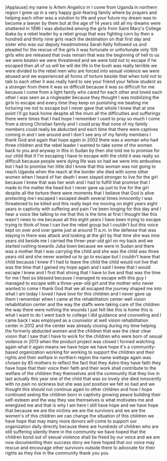 
[Applause]
my name is Artem Angelico in I come from
Uganda in northern region I grew up in a
very happy
god-fearing family where by prayers and
helping each other was a solution to
life and your future my dream was to
become a lawyer by them but at the age
of 14 years old all my dreams were
shattered in 1996 I was abducted among
the girls from Saint Mary&#39;s College
ibaka by a rebel leader by a rebel group
that was fighting corn by then a hundred
and thirty nine girls reach the
destination on that first day and sister
who was our deputy headmistress
Sarah Kelly followed us and pleaded for
the rescue of the girls it was fortunate
or unfortunate only 109 girls who are
released that ovas remain that was the
beginning of hell to us we were beaten
we were threatened and we were told not
to escape if he escaped then all of us
will be will die
life in the bush was really terrible we
were divided to the rebel men who are
forced into sexual violence we were
abused and we experienced all forms of
torture beside that when told not to
talk to each other
it was really hard to see your friend
your fellow student as a stranger from
there it was so difficult because it was
so difficult for me because I come from
a light family who cared for each other
and loved each other I was seen as a
ringleader because they thought I was
mobilizing the girls to escape and every
time they keep on punishing me beating
me torturing me not to escape but I
never gave that whole I knew that at one
point I&#39;ll go back home despite all the
mum all the difficulties and sufferings
there were times that I had hope I
remember I used to pray so much I come
from a strong Christian family and I
could pray that none of my family
members could really be abducted and
each time that there were captives
coming in and I see around and I don&#39;t
see any of my family members I thank God
and again that hope again in 2002 there
was a woman who had three children and
the rebel leader I wanted to take some
of the women back to you
and anyway in this in Sudan by then she
told me to promise for our child that if
I&#39;m escaping I have to escape with the
child it was really so difficult because
people were dying life was so had we
were into ambushes but I had to promise
her little did I know that this woman
was not going to reach Uganda when the
reach at the border she died with some
other women when I heard of her death I
even stayed stronger to live for the
girl because I knew that was her wish
and I had to fulfill that promise that I
made to the matter the head but I never
gave up just to live for the girl
despite all the torture there were
moments that I believe that God is alive
protecting me I escaped I escaped death
several times innocently I was
threatened to be killed
and this really kept me moving on eight
years eight years in captivity with
suffering and pain
I&#39;ve been longing for this day and I
hear a voice like talking to me that
this is the time at first I thought like
this wasn&#39;t news to me because all this
eight years I have been trying to escape
trying to think of how I can live the
rebel group but I couldn&#39;t but this
voice kept on over and over game just at
around 11 a.m. in the defense that was
staying in there was attack and looking
at the girl by that time she was nine
years old
beside me I carried the three-year-old
girl on my back and we started rushing
towards Juba town because we were in
Sudan and there was a mother that I was
carrying the child and she was the child
was three years old and she never wanted
us to go to escape but I couldn&#39;t leave
that child because I knew if I had to
leave the child the child would not live
that was the time that I gained my hope
again and I said I knew that I would
escape I knew and I first that strong
that I have to live and that was the
time for me I feel so blessed because I
managed to escape with this guy I
managed to escape with a three-year-old
girl and the mother who never wanted to
come I thank God that we all escaped the
journey shaped me into what I am today
I loved I have love for this children
and I never gave up them I remember when
I came at the rehabilitation center well
vision rehabilitation center and the way
the staffs were taking care of the
children the way there were nothing the
wounds I just felt like this is home
this is what I want to do I went back to
college I did guidance and counseling
and I came back I was employed as a
counselor at well vision rehabilitation
center in 2012 and the center was
already closing during my time helping
the formerly abducted women and the
children that was the clear clear vision
that I saw that I have to work for the
children who were born of sexual
violence in 2013 when the product
project was closed I formed watching
again what it again means we have hope
we have hope it&#39;s a community-based
organization working for working to
support the children and their rights
and their welfare in northern region the
name wattage again was chosen by 85
mothers to reflect the fact that they
Astro they have faith they have hope
that their voice their faith and their
work shall contribute to the welfare of
the children they themselves and the
community that they live in
last actually this year one of the child
that was so lovely
she died innocently with no pain no
sickness but she was just position we
felt so bad and we thought this should
not continue again to other children and
how I hope continued seeing the children
born in captivity growing peace building
their self-esteem and the way they see
themselves is what motivates me and
energized me and that is why I am here I
still have hope and we have hope that
because we are the victims we are the
survivors and we are the women&#39;s of this
children we can change the situation of
this children we have hope that may many
more donors will come to support our
organization daily directly because
there are hundreds of children who are
still suffering silently there in the
community we have hoped that the
children bond out of sexual violence
shall be freed by our voice and we are
now documenting their success story we
have hoped that our voice may rescue and
encourage other survivors outside there
to advocate for their rights as they
live in the community thank you
you

